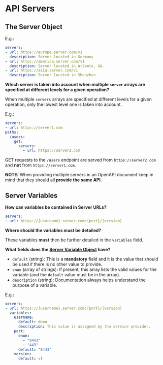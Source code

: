 # API Servers

## The Server Object

E.g.:

```yaml
servers:
- url: https://europe.server.com/v1
  description: Server located in Germany
- url: https://america.server.com/v1
  description: Server located in Atlanta, GA.
- url: https://asia.server.com/v1
  description: Server located in Shenzhen
```

**Which server is taken into account when multiple `server` arrays are specified at different levels for a given operation?**

When multiple `servers` arrays are specified at different levels for a given operation, only the lowest level one is taken into account.

E.g.:

```yaml
servers:
- url: https://server1.com
paths:
  /users:
    get:
      servers:
        - url: https://server2.com
```

GET requests to the `/users` endpoint are served from `https://server2.com` and **not** from `https://server1.com`.

**NOTE:** When providing multiple servers in an OpenAPI document keep in mind that they should all **provide the same API**.

## Server Variables

**How can variables be contained in Server URLs?**

```yaml
servers:
- url: https://{username}.server.com:{port}/{version}
```


**Where should the variables must be detailed?**

These variables **must** then be further detailed in the `variables` field.

**What fields does the [Server Variable Object]() have?**

* `default` (string): This is a **mandatory** field and it is the value that should be used if there is no other value to provide.
* `enum` (array of strings): If present, this array lists the valid values for the variable (and the `default` value must be in the array).
* `description` (string): Documentation always helps understand the purpose of a variable.

E.g.:

```yaml
servers:
- url: https://{username}.server.com:{port}/{version}
  variables:
    username:
      default: demo
      description: This value is assigned by the service provider.
    port:
      enum:
        - "8443"
        - "443"
      default: "8443"
    version:
      default: v1
```

